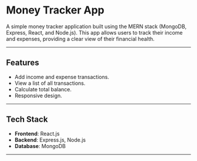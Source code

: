 
# Money Tracker App

A simple money tracker application built using the MERN stack (MongoDB, Express, React, and Node.js). This app allows users to track their income and expenses, providing a clear view of their financial health.

---

## Features
- Add income and expense transactions.
- View a list of all transactions.
- Calculate total balance.
- Responsive design.

---

## Tech Stack
- **Frontend**: React.js
- **Backend**: Express.js, Node.js
- **Database**: MongoDB

---


